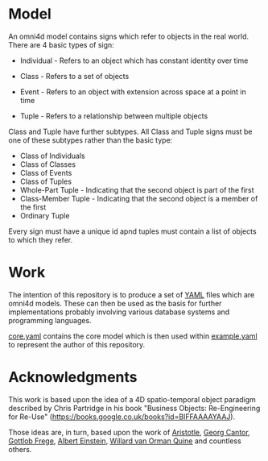 # Model
An omni4d model contains signs which refer to objects in the real world. There are 4 basic types of sign:

* Individual - Refers to an object which has constant identity over time

* Class - Refers to a set of objects

* Event - Refers to an object with extension across space at a point in time

* Tuple - Refers to a relationship between multiple objects

Class and Tuple have further subtypes. All Class and Tuple signs must be one of these subtypes rather than the basic type:

* Class of Individuals
* Class of Classes
* Class of Events
* Class of Tuples
* Whole-Part Tuple - Indicating that the second object is part of the first
* Class-Member Tuple - Indicating that the second object is a member of the first
* Ordinary Tuple

Every sign must have a unique id apnd tuples must contain a list of objects to which they refer.

# Work
The intention of this repository is to produce a set of [YAML](https://en.wikipedia.org/wiki/YAML) files which are omni4d models. These can then be used as the basis for further implementations probably involving various database systems and programming languages.

[core.yaml](https://github.com/omni4d/model/blob/master/core.yaml) contains the core model which is then used within [example.yaml](https://github.com/omni4d/model/blob/master/example.yaml) to represent the author of this repository.

# Acknowledgments
This work is based upon the idea of a 4D spatio-temporal object paradigm described by Chris Partridge in his book "Business Objects: Re-Engineering for Re-Use" (https://books.google.co.uk/books?id=BIFFAAAAYAAJ).

Those ideas are, in turn, based upon the work of [Aristotle](https://en.wikipedia.org/wiki/Aristotle), [Georg Cantor](https://en.wikipedia.org/wiki/Georg_Cantor), [Gottlob Frege](https://en.wikipedia.org/wiki/Gottlob_Frege), [Albert Einstein](https://en.wikipedia.org/wiki/Albert_Einstein), [Willard van Orman Quine](https://en.wikipedia.org/wiki/Willard_Van_Orman_Quine) and countless others.
